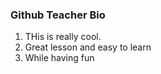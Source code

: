 ### Github Teacher Bio

1. THis is really cool.
2. Great lesson and easy to learn
3. While having fun
